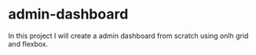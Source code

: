 # admin-dashboard
In this project I will create a admin dashboard from scratch using onlh grid and flexbox.